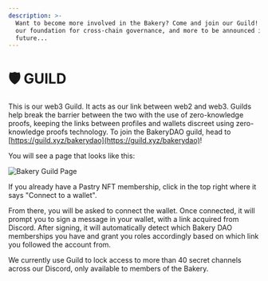 ```yaml
---
description: >-
  Want to become more involved in the Bakery? Come and join our Guild! This is
  our foundation for cross-chain governance, and more to be announced in the
  future...
---
```


# 🛡 GUILD

This is our web3 Guild. It acts as our link between web2 and web3. Guilds help break the barrier between the two with the use of zero-knowledge proofs, keeping the links between profiles and wallets discreet using zero-knowledge proofs technology. To join the BakeryDAO guild, head to [https://guild.xyz/bakerydao](https://guild.xyz/bakerydao)!

You will see a page that looks like this:

![Bakery Guild Page](../../.gitbook/assets/chrome\_WgoXzokZ4Z.png)

If you already have a Pastry NFT membership, click in the top right where it says "Connect to a wallet".

From there, you will be asked to connect the wallet. Once connected, it will prompt you to sign a message in your wallet, with a link acquired from Discord. After signing, it will automatically detect which Bakery DAO memberships you have and grant you roles accordingly based on which link you followed the account from.

We currently use Guild to lock access to more than 40 secret channels across our Discord, only available to members of the Bakery.
